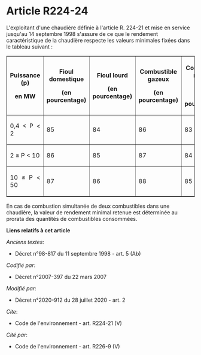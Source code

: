 # Article R224-24

L'exploitant d'une chaudière définie à l'article R. 224-21 et mise en service jusqu'au 14 septembre 1998 s'assure de ce que
le rendement caractéristique de la chaudière respecte les valeurs minimales fixées dans le tableau suivant :

<table border="1">
  <tbody>
    <tr>
      <th>

Puissance (p)

en MW</th>
      <th>

Fioul domestique

(en pourcentage)</th>
      <th>

Fioul lourd

(en pourcentage)</th>
      <th>

Combustible gazeux

(en pourcentage)</th>
      <th>

Combustible minéral solide

(en pourcentage)</th>
      <th>

Biomasse

(en pourcentage)</th>
    </tr>
    <tr>
      <td align="justify">

0,4 < P < 2</td>
      <td align="justify">

85</td>
      <td align="justify">

84</td>
      <td align="justify">

86</td>
      <td align="justify">

83</td>
      <td align="justify">

80</td>
    </tr>
    <tr>
      <td align="justify">

2 ≤ P < 10</td>
      <td align="justify">

86</td>
      <td align="justify">

85</td>
      <td align="justify">

87</td>
      <td align="justify">

84</td>
      <td align="justify">

80</td>
    </tr>
    <tr>
      <td align="justify">

10 ≤ P < 50</td>
      <td align="justify">

87</td>
      <td align="justify">

86</td>
      <td align="justify">

88</td>
      <td align="justify">

85</td>
      <td align="justify">

80</td>
    </tr>
  </tbody>
</table>

En cas de combustion simultanée de deux combustibles dans une chaudière, la valeur de rendement minimal retenue est
déterminée au prorata des quantités de combustibles consommées.

**Liens relatifs à cet article**

_Anciens textes_:

  - Décret n°98-817 du 11 septembre 1998 - art. 5 (Ab)

_Codifié par_:

  - Décret n°2007-397 du 22 mars 2007

_Modifié par_:

  - Décret n°2020-912 du 28 juillet 2020 - art. 2

_Cite_:

  - Code de l'environnement - art. R224-21 (V)

_Cité par_:

  - Code de l'environnement - art. R226-9 (V)
